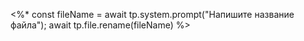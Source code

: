 <%* 
const fileName = await tp.system.prompt("Напишите название файла");
await tp.file.rename(fileName)
%>

```todoist add: "Название задачи #Study @метка"
```
